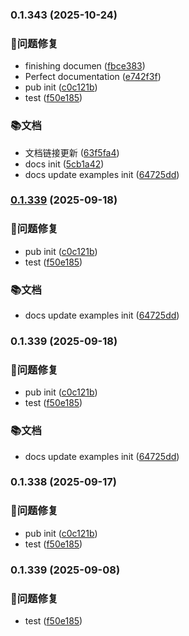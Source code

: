 

### 0.1.343 (2025-10-24)


### 🐛问题修复

* finishing documen ([fbce383](https://github.com/mxcad/mxdraw/commit/fbce383402658107f2c3c81a06285b3ceaf79843))
* Perfect documentation ([e742f3f](https://github.com/mxcad/mxdraw/commit/e742f3f46baee4836c90bcff38c156406420b725))
* pub init ([c0c121b](https://github.com/mxcad/mxdraw/commit/c0c121bedde48302e54133fd45703fb191866554))
* test ([f50e185](https://github.com/mxcad/mxdraw/commit/f50e18516ef3c46adb059247b915fc312e6889c8))


### 📚文档

* 文档链接更新 ([63f5fa4](https://github.com/mxcad/mxdraw/commit/63f5fa40b0d236c96941372baec22a78b9421c48))
* docs init ([5cb1a42](https://github.com/mxcad/mxdraw/commit/5cb1a4229ca5d079f534e3f07b6274009466e2ce))
* docs update examples init ([64725dd](https://github.com/mxcad/mxdraw/commit/64725dda1a53db21dfa4b72e673da2036162ad12))

### [0.1.339](https://github.com/mxcad/mxdraw/compare/f50e18516ef3c46adb059247b915fc312e6889c8...0.1.339) (2025-09-18)


### 🐛问题修复

* pub init ([c0c121b](https://github.com/mxcad/mxdraw/commit/c0c121bedde48302e54133fd45703fb191866554))
* test ([f50e185](https://github.com/mxcad/mxdraw/commit/f50e18516ef3c46adb059247b915fc312e6889c8))


### 📚文档

* docs update examples init ([64725dd](https://github.com/mxcad/mxdraw/commit/64725dda1a53db21dfa4b72e673da2036162ad12))

### 0.1.339 (2025-09-18)


### 🐛问题修复

* pub init ([c0c121b](https://github.com/mxcad/mxdraw/commit/c0c121bedde48302e54133fd45703fb191866554))
* test ([f50e185](https://github.com/mxcad/mxdraw/commit/f50e18516ef3c46adb059247b915fc312e6889c8))


### 📚文档

* docs update examples init ([64725dd](https://github.com/mxcad/mxdraw/commit/64725dda1a53db21dfa4b72e673da2036162ad12))

### 0.1.338 (2025-09-17)


### 🐛问题修复

* pub init ([c0c121b](https://github.com/mxcad/mxdraw_docs/commit/c0c121bedde48302e54133fd45703fb191866554))
* test ([f50e185](https://github.com/mxcad/mxdraw_docs/commit/f50e18516ef3c46adb059247b915fc312e6889c8))

### 0.1.339 (2025-09-08)


### 🐛问题修复

* test ([f50e185](https://github.com/mxcad/mxdraw_docs/commit/f50e18516ef3c46adb059247b915fc312e6889c8))